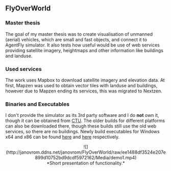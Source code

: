 ## FlyOverWorld
### Master thesis
The goal of my master thesis was to create visualisation of unmanned (aerial) vehicles, which are small and fast objects, and connect it to AgentFly simulator. It also tests how useful would be use of web services providing satellite imagery, heightmaps and other information like buildings and landuse.

### Used services
The work uses Mapbox to download satellite imagery and elevation data. At first, Mapzen was used to obtain vector tiles with landuse and buildings, however due to Mapzen ending its services, this was migrated to Nextzen.

### Binaries and Executables
I don't provide the simulator as its 3rd party software and I do **not** own it, though it can be obtained from [CTU](https://dspace.cvut.cz/handle/10467/68616?show=full). The older builds for different platforms can also be downloaded there, though these builds still use the old web services, so there are no buildings. Newly build executables for Windows x64 and x86 can be found [here](http://janovrom.ddns.net/janovrom/FlyOverWorld/raw/0b37d6be97784cf6b5288b37c2519219a8d5a266/Build/win-x64.zip) and [here](http://janovrom.ddns.net/janovrom/FlyOverWorld/raw/0b37d6be97784cf6b5288b37c2519219a8d5a266/Build/win-x86.zip) respectively.

<p align="center">
![](http://janovrom.ddns.net/janovrom/FlyOverWorld/raw/ee1488df3524e207e899d10752bd9dcdf5972162/Media/demo1.mp4)
<br/>
*Short presentation of functionality.*
</p>